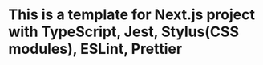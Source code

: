# This is a template for Next.js project with TypeScript, Jest, Stylus(CSS modules), ESLint, Prettier
